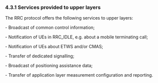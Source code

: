 ### 4.3.1 Services provided to upper layers

The RRC protocol offers the following services to upper layers:

\- Broadcast of common control information;

\- Notification of UEs in RRC_IDLE, e.g. about a mobile terminating
call;

\- Notification of UEs about ETWS and/or CMAS;

\- Transfer of dedicated signalling;

\- Broadcast of positioning assistance data;

\- Transfer of application layer measurement configuration and
reporting.